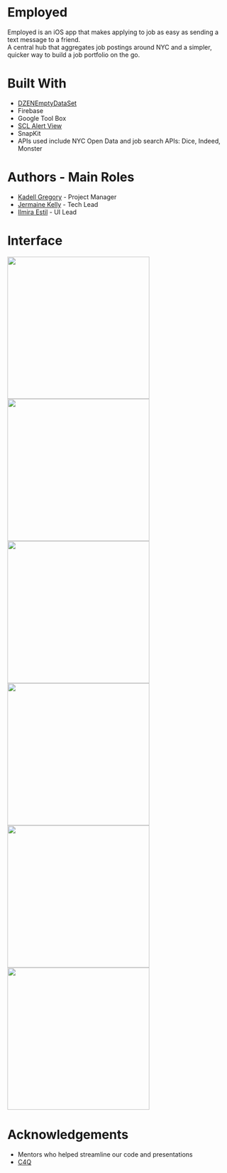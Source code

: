 # Employed

Employed is an iOS app that makes applying to job as easy as sending a text message to a friend.  
A central hub that aggregates job postings around NYC and a simpler, quicker way to build a job portfolio on the go.


# Built With
- [DZENEmptyDataSet](https://github.com/dzenbot/DZNEmptyDataSet)
- Firebase
- Google Tool Box
- [SCL Alert View](https://github.com/dogo/SCLAlertView)
- SnapKit
- APIs used include NYC Open Data and job search APIs: Dice, Indeed, Monster

# Authors - Main Roles
- [Kadell Gregory](https://github.com/kadellsays) - Project Manager
- [Jermaine Kelly](https://github.com/jerjunkel) - Tech Lead
- [Ilmira Estil](https://github.com/MiraEs) - UI Lead

# Interface

<img src="https://github.com/C4Q/AC3.2-groupFour-homelessness/blob/master/Images/Screen%20Shot%202017-03-22%20at%206.06.48%20PM.png?raw=true" width="320" />

<img src="https://github.com/C4Q/AC3.2-groupFour-homelessness/blob/master/Images/Login%20Page.png?raw=true" width="320" />

<img src="https://github.com/C4Q/AC3.2-groupFour-homelessness/blob/master/Images/LogIn%20to%20save.png?raw=true" width="320" />

<img src="https://github.com/C4Q/AC3.2-groupFour-homelessness/blob/master/Images/Job%20details.png?raw=true" width="320" />

<img src="https://github.com/C4Q/AC3.2-groupFour-homelessness/blob/master/Images/Job%20TableView.png?raw=true" width="320"/>

<img src="https://github.com/C4Q/AC3.2-groupFour-homelessness/blob/master/Images/Empty%20Save%20Jobs.png?raw=true" width="320"/>


# Acknowledgements
- Mentors who helped streamline our code and presentations
- [C4Q](http://www.c4q.nyc/)

